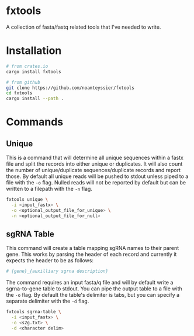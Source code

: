# fxtools
A collection of fasta/fastq related tools that I've needed to write. 

# Installation
```bash
# from crates.io
cargo install fxtools

# from github
git clone https://github.com/noamteyssier/fxtools
cd fxtools
cargo install --path .
```

# Commands

## Unique
This is a command that will determine all unique sequences within a fastx file and split the records into either unique or duplicates.
It will also count the number of unique/duplicate sequences/duplicate records and report those.
By default all unique reads will be pushed to stdout unless piped to a file with the `-o` flag.
Nulled reads will not be reported by default but can be written to a filepath with the `-n` flag.

```bash
fxtools unique \
  -i <input_fastx> \
  -o <optional_output_file_for_unique> \
  -n <optional_output_file_for_null>
```

## sgRNA Table
This command will create a table mapping sgRNA names to their parent gene. 
This works by parsing the header of each record and currently it expects the header to be as follows:
```bash
# {gene}_{auxilliary sgrna description}
```

The command requires an input fasta/q file and will by default write a sgrna-to-gene table to stdout.
You can pipe the output table to a file with the `-o` flag.
By default the table's delimiter is tabs, but you can specify a separate delimiter with the `-d` flag.

```bash
fxtools sgrna-table \
  -i <input_fastx> \
  -o <s2g.txt> \
  -d <character delim>
```

